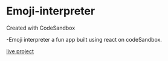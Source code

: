 # Emoji-interpreter
Created with CodeSandbox

-Emoji interpreter a fun app built using react on codeSandbox.

[live project](https://y36op.csb.app/)

